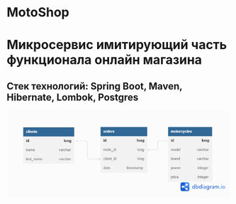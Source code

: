 # MotoShop
# Микросервис имитирующий часть функционала онлайн магазина
## Стек технологий: Spring Boot, Maven, Hibernate, Lombok, Postgres

![](bd_diagram.png)